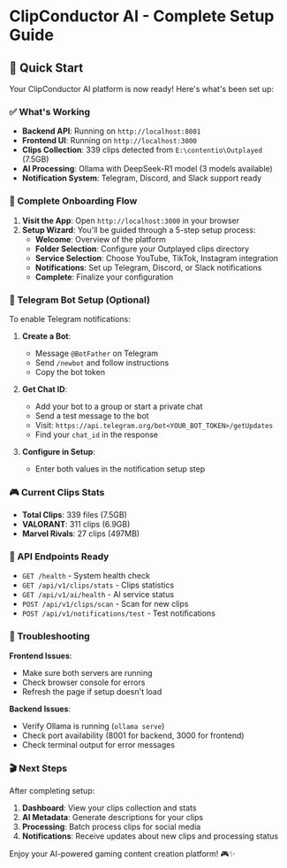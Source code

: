 # ClipConductor AI - Complete Setup Guide

## 🚀 Quick Start

Your ClipConductor AI platform is now ready! Here's what's been set up:

### ✅ What's Working
- **Backend API**: Running on `http://localhost:8001` 
- **Frontend UI**: Running on `http://localhost:3000`
- **Clips Collection**: 339 clips detected from `E:\contentio\Outplayed` (7.5GB)
- **AI Processing**: Ollama with DeepSeek-R1 model (3 models available)
- **Notification System**: Telegram, Discord, and Slack support ready

### 🎯 Complete Onboarding Flow

1. **Visit the App**: Open `http://localhost:3000` in your browser
2. **Setup Wizard**: You'll be guided through a 5-step setup process:
   - **Welcome**: Overview of the platform
   - **Folder Selection**: Configure your Outplayed clips directory
   - **Service Selection**: Choose YouTube, TikTok, Instagram integration
   - **Notifications**: Set up Telegram, Discord, or Slack notifications
   - **Complete**: Finalize your configuration

### 📱 Telegram Bot Setup (Optional)

To enable Telegram notifications:

1. **Create a Bot**:
   - Message `@BotFather` on Telegram
   - Send `/newbot` and follow instructions
   - Copy the bot token

2. **Get Chat ID**:
   - Add your bot to a group or start a private chat
   - Send a test message to the bot
   - Visit: `https://api.telegram.org/bot<YOUR_BOT_TOKEN>/getUpdates`
   - Find your `chat_id` in the response

3. **Configure in Setup**:
   - Enter both values in the notification setup step

### 🎮 Current Clips Stats
- **Total Clips**: 339 files (7.5GB)
- **VALORANT**: 311 clips (6.9GB)
- **Marvel Rivals**: 27 clips (497MB)

### 🔧 API Endpoints Ready
- `GET /health` - System health check
- `GET /api/v1/clips/stats` - Clips statistics
- `GET /api/v1/ai/health` - AI service status
- `POST /api/v1/clips/scan` - Scan for new clips
- `POST /api/v1/notifications/test` - Test notifications

### 🚨 Troubleshooting

**Frontend Issues**:
- Make sure both servers are running
- Check browser console for errors
- Refresh the page if setup doesn't load

**Backend Issues**:
- Verify Ollama is running (`ollama serve`)
- Check port availability (8001 for backend, 3000 for frontend)
- Check terminal output for error messages

### 🎬 Next Steps

After completing setup:
1. **Dashboard**: View your clips collection and stats
2. **AI Metadata**: Generate descriptions for your clips
3. **Processing**: Batch process clips for social media
4. **Notifications**: Receive updates about new clips and processing status

Enjoy your AI-powered gaming content creation platform! 🎮✨
